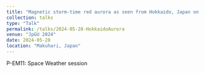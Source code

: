 ```yaml
---
title: "Magnetic storm-time red aurora as seen from Hokkaido, Japan on December 1, 2023 associated with high-density solar wind"
collection: talks
type: "Talk"
permalink: /talks/2024-05-28-HokkaidoAurora
venue: "JpGU 2024"
date: 2024-05-28
location: "Makuhari, Japan"
---
```


<!--[More information here](http://exampleurl.com)-->

P-EM11: Space Weather session
